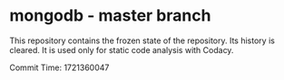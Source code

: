 # mongodb - master branch

This repository contains the frozen state of the repository.
Its history is cleared. It is used only for static code
analysis with Codacy.

Commit Time: 1721360047